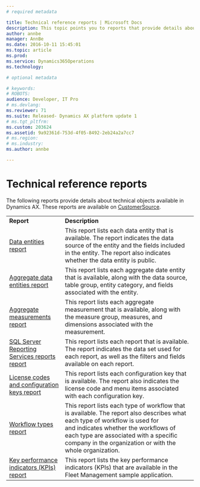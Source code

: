 ```yaml
---
# required metadata

title: Technical reference reports | Microsoft Docs
description: This topic points you to reports that provide details about the data entities, license codes and configuration keys, aggregate measurements, reports, and workflow types that are available in Dynamics AX.
author: annbe
manager: AnnBe
ms.date: 2016-10-11 15:45:01
ms.topic: article
ms.prod: 
ms.service: Dynamics365Operations
ms.technology: 

# optional metadata

# keywords: 
# ROBOTS: 
audience: Developer, IT Pro
# ms.devlang: 
ms.reviewer: 71
ms.suite: Released- Dynamics AX platform update 1
# ms.tgt_pltfrm: 
ms.custom: 203624
ms.assetid: 9a92361d-753d-4f05-8492-2eb24a2a7cc7
# ms.region: 
# ms.industry: 
ms.author: annbe

---
```


# Technical reference reports

The following reports provide details about technical objects available in Dynamics AX. These reports are available on [CustomerSource](https://mbs.microsoft.com/customersource/northamerica/AX/downloads/reports/axtechrefrep).

|                                                                                                                                                   |                                                                                                                                                                                                                                                                         |
|---------------------------------------------------------------------------------------------------------------------------------------------------|-------------------------------------------------------------------------------------------------------------------------------------------------------------------------------------------------------------------------------------------------------------------------|
| **Report**                                                                                                                                        | **Description**                                                                                                                                                                                                                                                         |
| [Data entities report](http://ax.help.dynamics.com/en/wiki/list-of-data-entities-in-dynamics-ax/)                                                 | This report lists each data entity that is available. The report indicates the data source of the entity and the fields included in the entity. The report also indicates whether the data entity is public.                                                            |
| [Aggregate data entities report](http://ax.help.dynamics.com/en/wiki/list-of-aggregate-data-entities/)                                            | This report lists each aggregate date entity that is available, along with the data source, table group, entity category, and fields associated with the entity.                                                                                                        |
| [Aggregate measurements report](http://ax.help.dynamics.com/en/wiki/list-of-aggregate-measurements/)                                              | This report lists each aggregate measurement that is available, along with the measure group, measures, and dimensions associated with the measurement.                                                                                                                 |
| [SQL Server Reporting Services reports report](http://ax.help.dynamics.com/en/wiki/list-of-sql-server-reporting-services-reports-in-dynamics-ax/) | This report lists each report that is available. The report indicates the data set used for each report, as well as the filters and fields available on each report.                                                                                                    |
| [License codes and configuration keys report](http://ax.help.dynamics.com/en/wiki/list-of-license-codes-and-configuration-keys/)                  | This report lists each configuration key that is available. The report also indicates the license code and menu items associated with each configuration key.                                                                                                           |
| [Workflow types report](http://ax.help.dynamics.com/en/wiki/list-of-workflow-types/)                                                              | This report lists each type of workflow that is available. The report also describes what each type of workflow is used for and indicates whether the workflows of each type are associated with a specific company in the organization or with the whole organization. |
| [Key performance indicators (KPIs) report](http://ax.help.dynamics.com/en/wiki/key-performance-indicators-kpi-report/)                            | This report lists the key performance indicators (KPIs) that are available in the Fleet Management sample application.                                                                                                                                                  |

 



